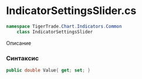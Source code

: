 
# IndicatorSettingsSlider.cs
```csharp
namespace TigerTrade.Chart.Indicators.Common  
    class IndicatorSettingsSlider
```

Описание

### Синтаксис
```csharp
public double Value{ get; set; }
```
